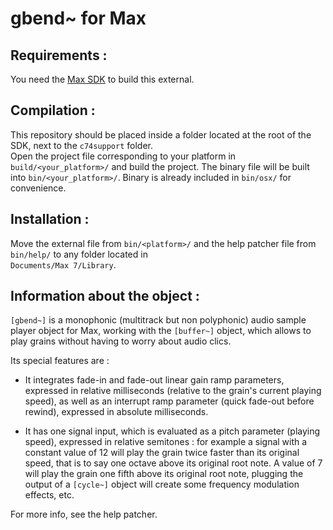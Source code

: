 # gbend~ for Max

## Requirements :

You need the [Max SDK](https://cycling74.com/downloads/sdk/) to build this external.

## Compilation :

This repository should be placed inside a folder located at the root of the SDK, next to the `c74support` folder.  
Open the project file corresponding to your platform in `build/<your_platform>/` and build the project.
The binary file will be built into `bin/<your_platform>/`. Binary is already included in `bin/osx/` for convenience.

## Installation :

Move the external file from `bin/<platform>/` and the help patcher file from `bin/help/` to any folder located in  
`Documents/Max 7/Library`.

## Information about the object :

`[gbend~]` is a monophonic (multitrack but non polyphonic) audio sample player object for Max, working with the `[buffer~]` object,
which allows to play grains without having to worry about audio clics.  
  
Its special features are :
- It integrates fade-in and fade-out linear gain ramp parameters, expressed in relative milliseconds (relative to the grain's current playing speed),
as well as an interrupt ramp parameter (quick fade-out before rewind), expressed in absolute milliseconds.  
  
- It has one signal input, which is evaluated as a pitch parameter (playing speed), expressed in relative semitones :
for example a signal with a constant value of 12 will play the grain twice faster than its original speed,
that is to say one octave above its original root note. A value of 7 will play the grain one fifth above its original root note,
plugging the output of a `[cycle~]` object will create some frequency modulation effects, etc.  
  
For more info, see the help patcher.
